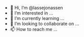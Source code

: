 - 👋 Hi, I’m @lassejonassen
- 👀 I’m interested in ...
- 🌱 I’m currently learning ...
- 💞️ I’m looking to collaborate on ...
- 📫 How to reach me ...

<!---
lassejonassen/lassejonassen is a ✨ special ✨ repository because its `README.md` (this file) appears on your GitHub profile.
You can click the Preview link to take a look at your changes.
--->
